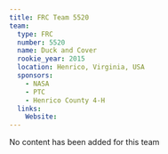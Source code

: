 ```yaml
---
title: FRC Team 5520
team:
  type: FRC
  number: 5520
  name: Duck and Cover
  rookie_year: 2015
  location: Henrico, Virginia, USA
  sponsors:
    - NASA
    - PTC
    - Henrico County 4-H
  links:
    Website: 
---
```

No content has been added for this team